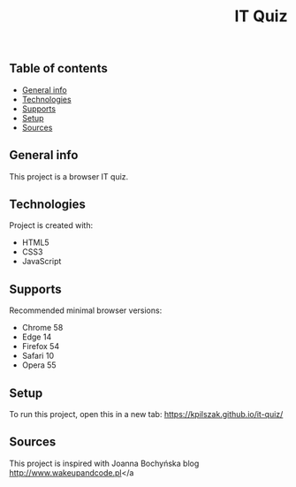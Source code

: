 <h1 align="right">IT Quiz</h1><br>

## Table of contents
* [General info](#general-info)
* [Technologies](#technologies)
* [Supports](#supports)
* [Setup](#setup)
* [Sources](#sources)

## General info
This project is a browser IT quiz.  
	
## Technologies
Project is created with:
* HTML5
* CSS3
* JavaScript  

## Supports
Recommended minimal browser versions:
* Chrome 58
* Edge 14
* Firefox 54
* Safari 10
* Opera 55

## Setup
To run this project, open this in a new tab: <a href="https://kpilszak.github.io/it-quiz/">https://kpilszak.github.io/it-quiz/</a>

## Sources
This project is inspired with Joanna Bochyńska blog <a href="http://www.wakeupandcode.pl">http://www.wakeupandcode.pl</a
